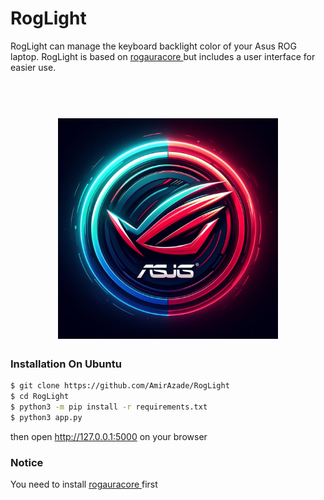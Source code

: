 # RogLight

RogLight can manage the keyboard backlight color of your Asus ROG laptop.
RogLight is based on <a href = "https://github.com/wroberts/rogauracore"> rogauracore </a> but includes a user interface for easier use.

<h1 align="center">
  <br>
  <img style = "width:70%;" src=".imgs/roglight.jpeg" alt="RogLight">
</h1>

### Installation On Ubuntu

```bash
$ git clone https://github.com/AmirAzade/RogLight
$ cd RogLight
$ python3 -m pip install -r requirements.txt
$ python3 app.py
```
then open http://127.0.0.1:5000 on your browser

### Notice
You need to install <a href = "https://github.com/wroberts/rogauracore"> rogauracore </a> first

